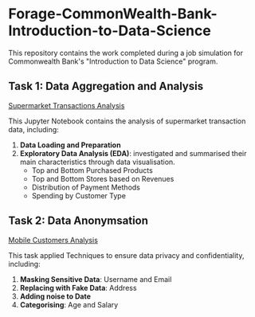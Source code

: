 # Forage-CommonWealth-Bank-Introduction-to-Data-Science

This repository contains the work completed during a job simulation for Commonwealth Bank's "Introduction to Data Science" program.


## Task 1: Data Aggregation and Analysis
[Supermarket Transactions Analysis](https://github.com/verazi/Forage-CommonWealth-Bank-Introduction-to-Data-Science/blob/main/commbank_ids_supermarket_transactions.ipynb)

This Jupyter Notebook contains the analysis of supermarket transaction data, including:
1. **Data Loading and Preparation**
2. **Exploratory Data Analysis (EDA)**: investigated and summarised their main characteristics through data visualisation.
   - Top and Bottom Purchased Products
   - Top and Bottom Stores based on Revenues
   - Distribution of Payment Methods
   - Spending by Customer Type

## Task 2: Data Anonymsation
[Mobile Customers Analysis](https://github.com/verazi/Forage-CommonWealth-Bank-Introduction-to-Data-Science/blob/main/commbank_ids_mobile_customers.ipynb)

This task applied Techniques to ensure data privacy and confidentiality, including:
1. **Masking Sensitive Data**: Username and Email
2. **Replacing with Fake Data**: Address
3. **Adding noise to Date**
4. **Categorising**: Age and Salary

